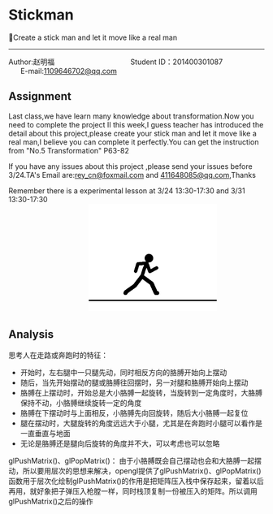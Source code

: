# Stickman
:runner:Create a stick man and let it move like a real man<br>
__________________________________________________________________________________________
Author:赵明福                                        Student ID：201400301087                            E-mail:1109646702@qq.com<br>
## Assignment
Last class,we have learn many knowledge about transformation.Now you need to complete the project II this week,I guess teacher has introduced the detail about this project,please create your stick man and let it move like a real man,I believe you can complete it perfectly.You can get the instruction from "No.5 Transformation" P63-82

If you have any issues about this project ,please send your issues before 3/24.TA's Email are:rey_cn@foxmail.com and 411648085@qq.com,Thanks

Remember there is a experimental lesson at 3/24 13:30-17:30 and 3/31 13:30-17:30<br>
    　　　　　　　　　　　   ![](https://github.com/Chicharito999/ImageCache/raw/master/image/stickman.gif)
## Analysis
思考人在走路或奔跑时的特征：
* 开始时，左右腿中一只腿先动，同时相反方向的胳膊开始向上摆动
* 随后，当先开始摆动的腿或胳膊往回摆时，另一对腿和胳膊开始向上摆动
* 胳膊在上摆动时，开始总是大小胳膊一起旋转，当旋转到一定角度时，大胳膊保持不动，小胳膊继续旋转一定的角度
* 胳膊在下摆动时与上面相反，小胳膊先向回旋转，随后大小胳膊一起复位
* 腿在摆动时，大腿旋转的角度远远大于小腿，尤其是在奔跑时小腿可以看作是一直垂直与地面
* 无论是胳膊还是腿向后旋转的角度并不大，可以考虑也可以忽略

glPushMatrix()、glPopMatrix()：
由于小胳膊既会自己摆动也会和大胳膊一起摆动，所以要用层次的思想来解决，opengl提供了glPushMatrix()、glPopMatrix()函数用于层次化绘制glPushMatrix()的作用是把矩阵压入栈中保存起来，留着以后再用，就好象把子弹压入枪膛一样，同时栈顶复制一份被压入的矩阵。所以调用glPushMatrix()之后的操作 

